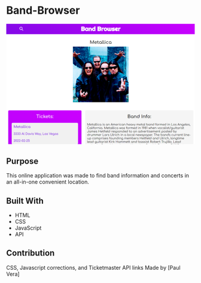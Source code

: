 # Band-Browser

![Screenshot](assets\images\BB-Home.png)

## Purpose
This online application was made to find band information and concerts in an all-in-one convenient location.

## Built With
* HTML
* CSS
* JavaScript
* API

## Contribution
CSS, Javascript corrections, and Ticketmaster API links Made by [Paul Vera]